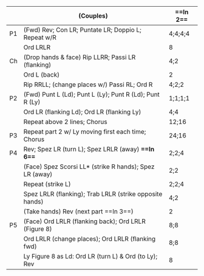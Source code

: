 ||(Couples) |==In 2==|
|-----|----|-----|
|P1| (Fwd) Rev; Con LR; Puntate LR; Doppio L; Repeat w/R |4;4;4;4|
||Ord LRLR |8| 
|Ch| (Drop hands & face) Rip LLRR; Passi LR (flanking) |4;2| 
||Ord L (back) |2|
||Rip RRLL; (change places w/) Passi RL; Ord R |4;2;2|
|P2| (Fwd) Punt L (Ld); Punt L (Ly); Punt R (Ld); Punt R (Ly) |1;1;1;1|
||Ord LR (flanking Ld); Ord LR (flanking Ly) |4;4|
||Repeat above 2 lines; Chorus |12;16| 
|P3| Repeat part 2 w/ Ly moving first each time; Chorus |24;16|
|P4| Rev; Spez LR (turn L); Spez LRLR (away) **==In 6==** |2;2;4|
||(Face) Spez Scorsi LL* (strike R hands); Spez LR (away) |2;2|
||Repeat (strike L) |2;2;4|
||Spez LRLR (flanking); Trab LRLR (strike opposite hands) |4;2|
||(Take hands) Rev (next part ==In 3==) |2|
|P5| (Face) Ord LRLR (flanking back); Ord LRLR (Figure 8) |8;8|
||Ord LRLR (change places); Ord LRLR (flanking fwd) |8;8|
||Ly Figure 8 as Ld: Ord LR (turn L) & Ord (to Ly); Rev |8|
